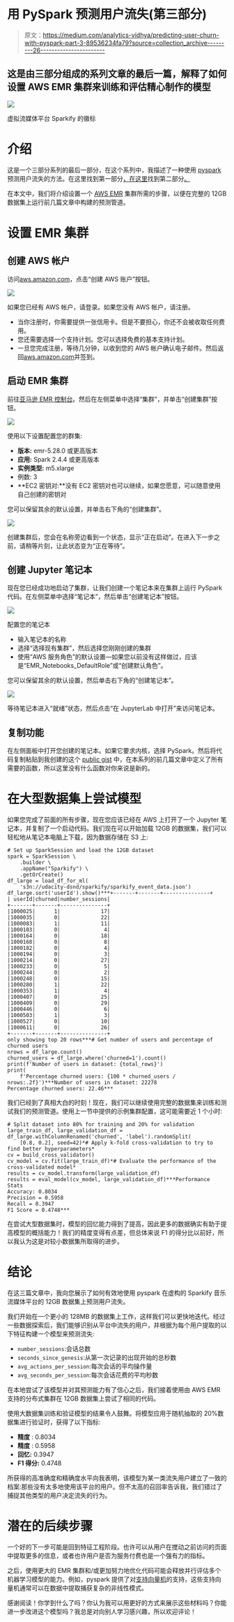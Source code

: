# 用 PySpark 预测用户流失(第三部分)

> 原文：<https://medium.com/analytics-vidhya/predicting-user-churn-with-pyspark-part-3-89536234fa79?source=collection_archive---------26----------------------->

## 这是由三部分组成的系列文章的最后一篇，解释了如何设置 AWS EMR 集群来训练和评估精心制作的模型

![](img/a92a08fca47b533eb37bcb046d2af257.png)

虚拟流媒体平台 Sparkify 的徽标

# 介绍

这是一个三部分系列的最后一部分，在这个系列中，我描述了一种使用 [pyspark](https://pypi.org/project/pyspark/) 预测用户流失的方法。在这里找到第一部分[，在这里](/@jcm.orlando/predicting-user-churn-with-pyspark-part-1-f13befbf04c3)找到第二部分[。](/@jcm.orlando/predicting-user-churn-with-pyspark-part-2-90874e6807bd)

在本文中，我们将介绍设置一个 [AWS EMR](https://aws.amazon.com/emr/) 集群所需的步骤，以便在完整的 12GB 数据集上运行前几篇文章中构建的预测管道。

# 设置 EMR 集群

## 创建 AWS 帐户

访问[aws.amazon.com](https://aws.amazon.com/)，点击“创建 AWS 账户”按钮。

![](img/194afba7606450da7969467495b07a9c.png)

如果您已经有 AWS 帐户，请登录。如果您没有 AWS 帐户，请注册。

*   当你注册时，你需要提供一张信用卡。但是不要担心，你还不会被收取任何费用。
*   您还需要选择一个支持计划。您可以选择免费的基本支持计划。
*   一旦您完成注册，等待几分钟，以收到您的 AWS 帐户确认电子邮件。然后返回[aws.amazon.com](https://aws.amazon.com/)并签到。

## 启动 EMR 集群

前往[亚马逊 EMR 控制台](https://console.aws.amazon.com/elasticmapreduce/)。然后在左侧菜单中选择“集群”，并单击“创建集群”按钮。

![](img/c76c9918ab1270862aa8c65923b26726.png)

使用以下设置配置您的群集:

*   **版本:** emr-5.28.0 或更高版本
*   **应用:** Spark 2.4.4 或更高版本
*   **实例类型:** m5.xlarge
*   例数: 3
*   **EC2 密钥对:**没有 EC2 密钥对也可以继续，如果您愿意，可以随意使用自己创建的密钥对

您可以保留其余的默认设置，并单击右下角的“创建集群”。

![](img/1975b6b58980b31b6dc09c019f4ab6d5.png)

创建集群后，您会在名称旁边看到一个状态，显示“正在启动”。在进入下一步之前，请稍等片刻，让此状态变为“正在等待”。

## 创建 Jupyter 笔记本

现在您已经成功地启动了集群，让我们创建一个笔记本来在集群上运行 PySpark 代码。在左侧菜单中选择“笔记本”，然后单击“创建笔记本”按钮。

![](img/2fbec7b40df9131cd663e392ac4c9b8a.png)

配置您的笔记本

*   输入笔记本的名称
*   选择“选择现有集群”，然后选择您刚刚创建的集群
*   使用“AWS 服务角色”的默认设置—如果您以前没有这样做过，应该是“EMR_Notebooks_DefaultRole”或“创建默认角色”。

您可以保留其余的默认设置，然后单击右下角的“创建笔记本”。

![](img/b09ca8ac18055abbbc79e10a55f77d1f.png)

等待笔记本进入“就绪”状态，然后点击“在 JupyterLab 中打开”来访问笔记本。

## 复制功能

在左侧面板中打开您创建的笔记本。如果它要求内核，选择 PySpark。然后将代码复制粘贴到我创建的这个 [public gist](https://gist.github.com/ojcastillo/2e139ac0f69796b6158afb9db220fa51) 中，在本系列的前几篇文章中定义了所有需要的函数，所以这里没有什么函数对你来说是新的。

# 在大型数据集上尝试模型

如果您完成了前面的所有步骤，现在您应该已经在 AWS 上打开了一个 Jupyter 笔记本，并复制了一个启动代码。我们现在可以开始加载 12GB 的数据集，我们可以轻松地从笔记本电脑上下载，因为数据存储在 S3 上:

```
# Set up SparkSession and load the 12GB dataset 
spark = SparkSession \
    .builder \
    .appName("Sparkify") \
    .getOrCreate()
df_large = load_df_for_ml(
    's3n://udacity-dsnd/sparkify/sparkify_event_data.json')
df_large.sort('userId').show()***+-------+-------+---------------+
| userId|churned|number_sessions|
+-------+-------+---------------+
|1000025|      1|             17|
|1000035|      0|             22|
|1000083|      1|             11|
|1000103|      0|              4|
|1000164|      0|             18|
|1000168|      0|              8|
|1000182|      0|              4|
|1000194|      0|              3|
|1000214|      0|             27|
|1000233|      0|              5|
|1000244|      0|              2|
|1000248|      0|             15|
|1000280|      1|             22|
|1000353|      1|              4|
|1000407|      0|             25|
|1000409|      0|             29|
|1000446|      0|              6|
|1000503|      1|              3|
|1000527|      0|             10|
|1000611|      0|             26|
+-------+-------+---------------+
only showing top 20 rows***# Get number of users and percentage of churned users
nrows = df_large.count()
churned_users = df_large.where('churned=1').count()
print(f'Number of users in dataset: {total_rows}')
print(
    f'Percentage churned users: {100 * churned_users / nrows:.2f}')***Number of users in dataset: 22278
Percentage churned users: 22.46***
```

我们已经到了真相大白的时刻！现在，我们可以继续使用完整的数据集来训练和测试我们的预测管道。使用上一节中提供的示例集群配置，这可能需要近 1 个小时:

```
# Split dataset into 80% for training and 20% for validation
large_train_df, large_validation_df = df_large.withColumnRenamed('churned', 'label').randomSplit(
    [0.8, 0.2], seed=42)*# Apply k-fold cross-validation to try to find better hyperparameters*
cv = build_cross_validator()
cv_model = cv.fit(large_train_df)*# Evaluate the performance of the cross-validated model*
results = cv_model.transform(large_validation_df)
results = eval_model(cv_model, large_validation_df)***Performance Stats
Accuracy: 0.8034
Precision = 0.5958
Recall = 0.3947
F1 Score = 0.4748***
```

在尝试大型数据集时，模型的回忆能力得到了提高，因此更多的数据确实有助于提高模型的概括能力！我们的精度变得有点差，但总体来说 F1 的得分比以前好，所以我认为这是对较小数据集所取得的进步。

# 结论

在这三篇文章中，我向您展示了如何有效地使用 pyspark 在虚构的 Sparkify 音乐流媒体平台的 12GB 数据集上预测用户流失。

我们开始在一个更小的 128MB 的数据集上工作，这样我们可以更快地迭代。经过一些数据探索后，我们能够识别从平台中流失的用户，并根据为每个用户提取的以下特征构建一个模型来预测流失:

*   `number_sessions`:会话总数
*   `seconds_since_genesis`:从第一次记录的出现开始的总秒数
*   `avg_actions_per_session`:每次会话的平均操作量
*   `avg_seconds_per_session`:每次会话花费的平均秒数

在本地尝试了该模型并对其预测能力有了信心之后，我们接着使用由 AWS EMR 支持的分布式集群在 12GB 数据集上尝试了相同的代码。

使用大数据集训练和验证模型的结果令人鼓舞。将模型应用于随机抽取的 20%数据集进行验证时，获得了以下指标:

*   **精度** : 0.8034
*   **精度** : 0.5958
*   **回忆:** 0.3947
*   **F1 得分:** 0.4748

所获得的高准确度和精确度水平向我表明，该模型为某一类流失用户建立了一致的档案:那些没有太多地使用该平台的用户。但不太高的召回率告诉我，我们错过了捕捉其他类型的用户决定流失的行为。

# 潜在的后续步骤

一个好的下一步可能是回到特征工程阶段。也许可以从用户在搅动之前访问的页面中提取更多的信息，或者也许用户是否为服务付费也是一个强有力的指标。

之后，使用更大的 EMR 集群和/或更加努力地优化代码可能会释放并行评估多个机器学习模型的能力。例如，pyspark 提供了对[支持向量机](https://spark.apache.org/docs/2.3.1/api/python/pyspark.mllib.html#pyspark.mllib.classification.SVMModel)的支持，这些支持向量机通常可以在数据中提取捕获复杂的非线性模式。

感谢阅读！你学到什么了吗？你认为我可以用更好的方式来展示这些材料吗？你能进一步改进这个模型吗？我总是对向别人学习感兴趣，所以欢迎评论！